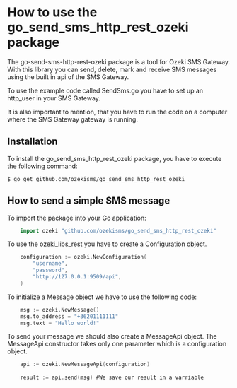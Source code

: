 # How to use the go_send_sms_http_rest_ozeki package
 
 The go-send-sms-http-rest-ozeki package is a tool for Ozeki SMS Gateway. With this library you can send, delete, mark and receive SMS messages using the built in api of the SMS Gateway.

To use the example code called SendSms.go you have to set up an http_user in your SMS Gateway.

It is also important to mention, that you have to run the code on a computer where the SMS Gateway gateway is running.

## Installation

To install the go_send_sms_http_rest_ozeki package, you have to execute the following command:

    $ go get github.com/ozekisms/go_send_sms_http_rest_ozeki

## How to send a simple SMS message

To import the package into your Go application:

```go
    import ozeki "github.com/ozekisms/go_send_sms_http_rest_ozeki"
```

 To use the ozeki_libs_rest you have to create a Configuration object.
```go
    configuration := ozeki.NewConfiguration(
        "username",
        "password",
        "http://127.0.0.1:9509/api",
    )
```
To initialize a Message object we have to use the following code:

```go
    msg := ozeki.NewMessage()
    msg.to_address = "+36201111111"
    msg.text = "Hello world!"
```
To send your message  we should also create a MessageApi object.
The MessageApi constructor takes only one parameter which is a configuration object.

```go
    api := ozeki.NewMessageApi(configuration)
    
    result := api.send(msg) #We save our result in a varriable
```
